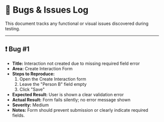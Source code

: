 # 🐞 Bugs & Issues Log

This document tracks any functional or visual issues discovered during testing.

---

## ❗ Bug #1

- **Title:** Interaction not created due to missing required field error
- **Area:** Create Interaction Form
- **Steps to Reproduce:**
  1. Open the Create Interaction form
  2. Leave the "Person B" field empty
  3. Click "Save"
- **Expected Result:** User is shown a clear validation error
- **Actual Result:** Form fails silently; no error message shown
- **Severity:** Medium
- **Notes:** Form should prevent submission or clearly indicate required fields.
